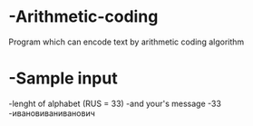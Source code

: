 # -Arithmetic-coding
Program which can encode text by arithmetic coding algorithm
# -Sample input
-lenght of alphabet (RUS = 33)
-and your's message 
-33 
-ивановиваниванович
